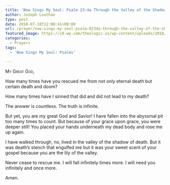 ```yaml
---
title: 'Now Sings My Soul: Psalm 23:4a Through the Valley of the Shadow of Death'
author: Joseph Louthan
type: post
date: 2018-07-10T12:00:41+00:00
url: /prayer/now-sings-my-soul-psalm-0234a-through-the-valley-of-the-shadow-of-death/
featured_image: https://i0.wp.com/theologic.us/wp-content/uploads/2018/07/lily-of-the-valley-poisoning.jpg?resize=825%2C510
categories:
  - Prayers
tags:
  - 'Now Sings My Soul: Psalms'

---
```

<div style="font-variant: small-caps;">
  My Great God,
</div>

How many times have you rescued me from not only eternal death but certain death and doom?

How many times have I sinned that did and did not lead to my death?

The answer is countless. The truth is infinite.

But yet, you are my great God and Savior! I have fallen into the abyssmal pit too many times to count. But because of your grace upon grace, you were deeper still! You placed your hands underneath my dead body and rose me up again.

I have walked through, no, lived in the valley of the shadow of death. But it was death&#8217;s stench that engulfed me but it was your sweet scent of your gospel because you are the lily of the valley.

Never cease to rescue me. I will fall infinitely times more. I will need you infinitely and once more.

Amen.